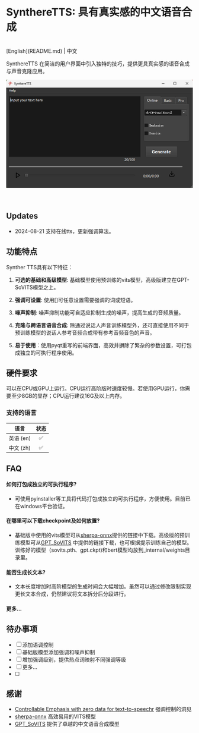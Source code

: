 # SynthereTTS: 具有真实感的中文语音合成

<br>
[English](README.md) | 中文
<br>

SynthereTTS 在简洁的用户界面中引入独特的技巧，提供更具真实感的语音合成与声音克隆应用。 

![mainframe](./resource/main.png) 

<br>

##  Updates

- 2024-08-21 支持在线tts，更新强调算法。

  

## 功能特点

Synther TTS具有以下特征：

1. **可选的基础和高级模型**: 基础模型使用预训练的vits模型，高级版建立在GPT-SoVITS模型之上。

2. **强调可设置**: 使用[]可任意设置需要强调的词或短语。

3. **噪声抑制**: 噪声抑制功能可自适应抑制生成的噪声，提高生成的音频质量。

4. **克隆与跨语言语音合成**: 除通过说话人声音训练模型外，还可直接使用不同于预训练模型的说话人参考音频合成带有参考音频音色的声音。
5. **易于使用**：使用pyqt重写的前端界面，高效并摒除了繁杂的参数设置，可打包成独立的可执行程序使用。



## 硬件要求

 可以在CPU或GPU上运行。CPU运行高阶版时速度较慢。若使用GPU运行，你需要至少8GB的显存；CPU运行建议16G及以上内存。



### 支持的语言

| 语言      | 状态  |
| ------- |:---:|
| 英语 (en) | ✅   |
| 中文 (zh) | ✅   |

##  FAQ
#### 如何打包成独立的可执行程序?

* 可使用pyinstaller等工具将代码打包成独立的可执行程序，方便使用。目前已在windows平台验证。

#### 在哪里可以下载checkpoint及如何放置?

* 基础版中使用的vits模型可从[sherpa-onnx](https://github.com/k2-fsa/sherpa-onnx)提供的链接中下载。高级版的预训练模型可从[GPT_SoVITS](https://github.com/RVC-Boss/GPT-SoVITS) 中提供的链接下载，也可根据提示训练自己的模型。训练好的模型（sovits.pth、gpt.ckpt)和bert模型均放到_internal/weights目录里。

#### 能否生成长文本?

* 文本长度增加时高阶模型的生成时间会大幅增加。虽然可以通过修改限制实现更长文本合成，仍然建议将文本拆分后分段进行。

#### 更多...

## 待办事项
- [ ] 添加语调控制
- [ ] 基础版模型添加强调和噪声抑制
- [ ] 增加强调级别，提供热点词映射不同强调等级
- [ ] 更多...
- [ ] 

## 感谢

- [Controllable Emphasis with zero data for text-to-speechr](https://arxiv.org/abs/2307.07062) 强调控制的洞见
- [sherpa-onnx](https://github.com/k2-fsa/sherpa-onnx) 高效易用的VITS模型
- [GPT_SoVITS](https://github.com/RVC-Boss/GPT-SoVITS) 提供了卓越的中文语音合成模型




